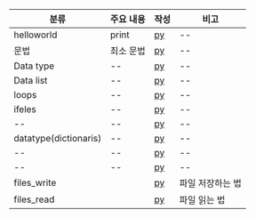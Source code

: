 
| 분류 | 주요 내용 | 작성 | 비고 |
| -- | -- | -- | --|
| helloworld | print | [py](./codes/helloworld.py) | --|
| 문법 | 최소 문법 | [py](./codes/syntaxs.py) | --|
| Data type | -- | [py](./codes/datatype_strings.py) | --|
| Data list | -- | [py](./codes/datatype_list.py) | --|
| loops | -- | [py](./codes/loops.py) | --|
| ifeles | -- | [py](./codes/ifelses.py) | --|
| -- | -- | [py](./codes/user_inputs.py) | --|
| datatype(dictionaris) | -- | [py](./codes/datatype_dictionaris.py) | --|
| -- | -- | [py](./codes/datatype_datatimes.py) | --|
| -- | -- | [py](./codes/functions.py) | --|
|files_write|  | [py](./codes/files_write.py)| 파일 저장하는 법|
|files_read|  | [py](./codes/files_read.py)| 파일 읽는 법|